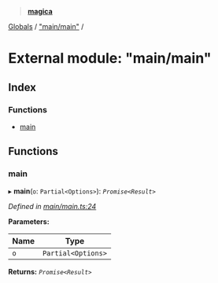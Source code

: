 > **[magica](../README.md)**

[Globals](../README.md) / ["main/main"](_main_main_.md) /

# External module: "main/main"

## Index

### Functions

* [main](_main_main_.md#main)

## Functions

###  main

▸ **main**(`o`: `Partial<Options>`): *`Promise<Result>`*

*Defined in [main/main.ts:24](https://github.com/cancerberoSgx/magica/blob/5e806b9/src/main/main.ts#L24)*

**Parameters:**

Name | Type |
------ | ------ |
`o` | `Partial<Options>` |

**Returns:** *`Promise<Result>`*